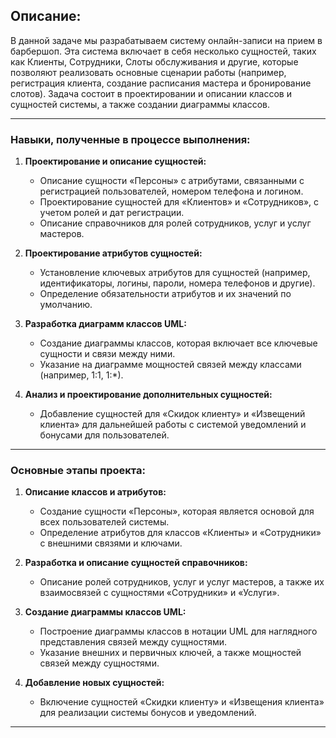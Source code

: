 ## Описание:

В данной задаче мы разрабатываем систему онлайн-записи на прием в барбершоп. Эта система включает в себя несколько сущностей, таких как Клиенты, Сотрудники, Слоты обслуживания и другие, которые позволяют реализовать основные сценарии работы (например, регистрация клиента, создание расписания мастера и бронирование слотов). Задача состоит в проектировании и описании классов и сущностей системы, а также создании диаграммы классов.

---

### Навыки, полученные в процессе выполнения:

1. **Проектирование и описание сущностей:**
   - Описание сущности «Персоны» с атрибутами, связанными с регистрацией пользователей, номером телефона и логином.
   - Проектирование сущностей для «Клиентов» и «Сотрудников», с учетом ролей и дат регистрации.
   - Описание справочников для ролей сотрудников, услуг и услуг мастеров.

2. **Проектирование атрибутов сущностей:**
   - Установление ключевых атрибутов для сущностей (например, идентификаторы, логины, пароли, номера телефонов и другие).
   - Определение обязательности атрибутов и их значений по умолчанию.

3. **Разработка диаграмм классов UML:**
   - Создание диаграммы классов, которая включает все ключевые сущности и связи между ними.
   - Указание на диаграмме мощностей связей между классами (например, 1:1, 1:*).

4. **Анализ и проектирование дополнительных сущностей:**
   - Добавление сущностей для «Скидок клиенту» и «Извещений клиента» для дальнейшей работы с системой уведомлений и бонусами для пользователей.
  
---

### Основные этапы проекта:

1. **Описание классов и атрибутов:**
   - Создание сущности «Персоны», которая является основой для всех пользователей системы.
   - Определение атрибутов для классов «Клиенты» и «Сотрудники» с внешними связями и ключами.

2. **Разработка и описание сущностей справочников:**
   - Описание ролей сотрудников, услуг и услуг мастеров, а также их взаимосвязей с сущностями «Сотрудники» и «Услуги».

3. **Создание диаграммы классов UML:**
   - Построение диаграммы классов в нотации UML для наглядного представления связей между сущностями.
   - Указание внешних и первичных ключей, а также мощностей связей между сущностями.

4. **Добавление новых сущностей:**
   - Включение сущностей «Скидки клиенту» и «Извещения клиента» для реализации системы бонусов и уведомлений.

---
